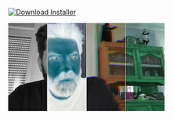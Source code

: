 <!-- +++ DO NOT REMOVE THIS COMMENT +++ DO NOT ADD OR EDIT ANY TEXT BEFORE THIS LINE +++ IT WOULD BE A REALLY BAD IDEA +++ -->

[![Download Installer](https://img.shields.io/static/v1?label=Download&message=VideoFilters-Installer.lua&color=blue)](VideoFilters-Installer.lua "Installer")



[![Thumbnail](VideoFilters_320x180.png)](https://www.shadertoy.com/view/XsX3z8 "View on Shadertoy.com")

<!-- +++ DO NOT REMOVE THIS COMMENT +++ DO NOT EDIT ANY TEXT THAT COMES AFTER THIS LINE +++ TRUST ME: JUST DON'T DO IT +++ -->

